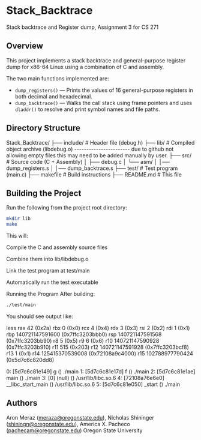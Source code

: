 # Stack_Backtrace
Stack backtrace and Register dump, Assignment 3 for CS 271

## Overview

This project implements a stack backtrace and general-purpose register dump for x86-64 Linux using a combination of C and assembly.

The two main functions implemented are:

- `dump_registers()` — Prints the values of 16 general-purpose registers in both decimal and hexadecimal.
- `dump_backtrace()` — Walks the call stack using frame pointers and uses `dladdr()` to resolve and print symbol names and file paths.

## Directory Structure

Stack_Backtrace/
├── include/ # Header file (debug.h)
├── lib/ # Compiled object archive (libdebug.o) ----------------------- due to github not allowing empty files this may need to be added manually by user. 
├── src/ # Source code (C + Assembly)
│ ├── debug.c
│ └── asm/
│   │── dump_registers.s
│   │── dump_backtrace.s
├── test/ # Test program (main.c)
├── makefile # Build instructions
├── README.md # This file

## Building the Project

Run the following from the project root directory:

```bash
mkdir lib
make
```

This will:

Compile the C and assembly source files

Combine them into lib/libdebug.o

Link the test program at test/main

Automatically run the test executable

Running the Program After building:

```bash
./test/main
```

You should see output like:

less
rax    42 (0x2a)
rbx    0 (0x0)
rcx    4 (0x4)
rdx    3 (0x3)
rsi    2 (0x2)
rdi    1 (0x1)
rbp    140721147591600 (0x7ffc3203bbb0)
rsp    140721147591568 (0x7ffc3203bb90)
r8     5 (0x5)
r9     6 (0x6)
r10    140721147590928 (0x7ffc3203b910)
r11    515 (0x203)
r12    140721147591928 (0x7ffc3203bcf8)
r13    1 (0x1)
r14    125415370539008 (0x72108a9c4000)
r15    102788977790424 (0x5d7c6c820dd8)

  0: [5d7c6c81e149] g () ./main
  1: [5d7c6c81e17d] f () ./main
  2: [5d7c6c81e1ae] main () ./main
  3: [0] (null) () /usr/lib/libc.so.6
  4: [72108a76e6e0] __libc_start_main () /usr/lib/libc.so.6
  5: [5d7c6c81e050] _start () ./main

## Authors

Aron Meraz (meraza@oregonstate.edu), Nicholas Shininger (shiningn@oregonstate.edu), America X. Pacheco (pachecam@oregonstate.edu)
Oregon State University
